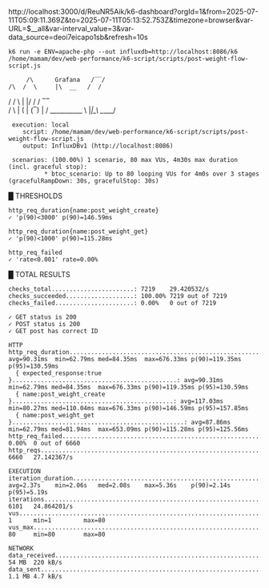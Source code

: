 http://localhost:3000/d/ReuNR5Aik/k6-dashboard?orgId=1&from=2025-07-11T05:09:11.369Z&to=2025-07-11T05:13:52.753Z&timezone=browser&var-URL=$__all&var-interval_value=3&var-data_source=deoi7eicapo1sb&refresh=10s


    k6 run -e ENV=apache-php --out influxdb=http://localhost:8086/k6 /home/mamam/dev/web-performance/k6-script/scripts/post-weight-flow-script.js

         /\      Grafana   /‾‾/
    /\  /  \     |\  __   /  /
   /  \/    \    | |/ /  /   ‾‾\
  /          \   |   (  |  (‾)  |
 / __________ \  |_|\_\  \_____/

     execution: local
        script: /home/mamam/dev/web-performance/k6-script/scripts/post-weight-flow-script.js
        output: InfluxDBv1 (http://localhost:8086)

     scenarios: (100.00%) 1 scenario, 80 max VUs, 4m30s max duration (incl. graceful stop):
              * btoc_scenario: Up to 80 looping VUs for 4m0s over 3 stages (gracefulRampDown: 30s, gracefulStop: 30s)



  █ THRESHOLDS

    http_req_duration{name:post_weight_create}
    ✓ 'p(90)<3000' p(90)=146.59ms

    http_req_duration{name:post_weight_get}
    ✓ 'p(90)<1000' p(90)=115.28ms

    http_req_failed
    ✓ 'rate<0.001' rate=0.00%


  █ TOTAL RESULTS

    checks_total.......................: 7219    29.420532/s
    checks_succeeded...................: 100.00% 7219 out of 7219
    checks_failed......................: 0.00%   0 out of 7219

    ✓ GET status is 200
    ✓ POST status is 200
    ✓ GET post has correct ID

    HTTP
    http_req_duration.........................................................: avg=90.31ms  min=62.79ms med=84.35ms  max=676.33ms p(90)=119.35ms p(95)=130.59ms
      { expected_response:true }..............................................: avg=90.31ms  min=62.79ms med=84.35ms  max=676.33ms p(90)=119.35ms p(95)=130.59ms
      { name:post_weight_create }.............................................: avg=117.03ms min=80.27ms med=110.04ms max=676.33ms p(90)=146.59ms p(95)=157.85ms
      { name:post_weight_get }................................................: avg=87.86ms  min=62.79ms med=81.94ms  max=653.09ms p(90)=115.28ms p(95)=125.56ms
    http_req_failed...........................................................: 0.00%  0 out of 6660
    http_reqs.................................................................: 6660   27.142367/s

    EXECUTION
    iteration_duration........................................................: avg=2.37s    min=2.06s   med=2.08s    max=5.36s    p(90)=2.14s    p(95)=5.19s
    iterations................................................................: 6101   24.864201/s
    vus.......................................................................: 1      min=1         max=80
    vus_max...................................................................: 80     min=80        max=80

    NETWORK
    data_received.............................................................: 54 MB  220 kB/s
    data_sent.................................................................: 1.1 MB 4.7 kB/s